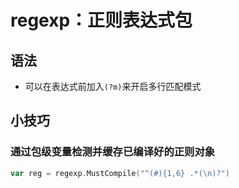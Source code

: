 # regexp：正则表达式包
<p id="vgdBoBek8ZnH994Bzdcpb9">

## 语法

</p>

- 可以在表达式前加入`(?m)`来开启多行匹配模式

<p id="2LduGJCjMqidtTXe4Gs9kf">



</p>

<p id="nUm6s8BfHGcvDoM6Md1KLU">

## 小技巧

</p>

<p id="1ZwJsDUj7T3iQWZfRuZxPX">

### 通过包级变量检测并缓存已编译好的正则对象

</p>

<p id="w6TwQNhBB5rrgq7UjseQ1r">



</p>

<p id="bD6Qn6ut4WGZ6xk1mtGx2R">

```Go
var reg = regexp.MustCompile("^(#){1,6} .*(\n)?")
```


</p>
